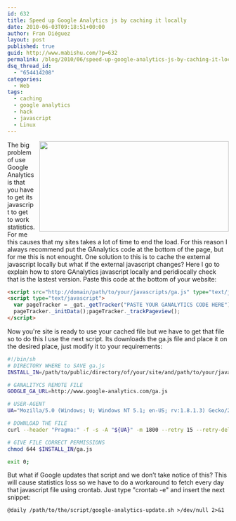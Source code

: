 ```yaml
---
id: 632
title: Speed up Google Analytics js by caching it locally
date: 2010-06-03T09:18:51+00:00
author: Fran Diéguez
layout: post
published: true
guid: http://www.mabishu.com/?p=632
permalink: /blog/2010/06/speed-up-google-analytics-js-by-caching-it-locally/
dsq_thread_id:
  - "654414208"
categories:
  - Web
tags:
  - caching
  - google analytics
  - hack
  - javascript
  - Linux
---
```

<img class="size-full wp-image-640 alignright" style="margin-left: 10px;" title="Google Analytics screenshot" alt="" src="/assets/rect2818.png" width="431" height="206" align="right" />

The big problem of use Google Analytics is that you have to get its
javascript to get to work statistics. For me this causes that my sites
takes a lot of time to end the load. For this reason I always recommend
put the GAnalytics code at the bottom of the page, but for me this is
not enought. One solution to this is to cache the external javascript
locally but what if the external javascript changes? Here I go to
explain how to store GAnalytics javascript locally and peridiocally
check that is the lastest version. Paste this code at the bottom of your
website:
```html
<script src="http://domain/path/to/your/javascripts/ga.js" type="text/javascript"></script>
<script type="text/javascript">
  var pageTracker = _gat._getTracker("PASTE YOUR GANALYTICS CODE HERE");
  pageTracker._initData();pageTracker._trackPageview();
</script>
```
Now you're site is ready to use your cached file but we have to get that
file so to do this I use the next script. Its downloads the ga.js file
and place it on the desired place, just modify it to your requirements:
```bash
#!/bin/sh
# DIRECTORY WHERE to SAVE ga.js
INSTALL_IN=/path/to/public/directory/of/your/site/and/path/to/your/javascripts/

# GANALITYCS REMOTE FILE
GOOGLE_GA_URL=http://www.google-analytics.com/ga.js

# USER-AGENT
UA="Mozilla/5.0 (Windows; U; Windows NT 5.1; en-US; rv:1.8.1.3) Gecko/20070309 Firefox/2.0.0.3"

# DOWNLOAD THE FILE
curl --header "Pragma:" -f -s -A "${UA}" -m 1800 --retry 15 --retry-delay 15 --max-redirs 8 -O $GOOGLE_GA_URL -o $INSTALL_IN/ga.js

# GIVE FILE CORRECT PERMISSIONS
chmod 644 $INSTALL_IN/ga.js

exit 0;
```
But what if Google updates that script and we don’t take notice of this?
This will cause statistics loss so we have to do a workaround to fetch
every day that javascript file using crontab. Just type "crontab -e" and
insert the next snippet:

```
@daily /path/to/the/script/google-analytics-update.sh >/dev/null 2>&1
```
